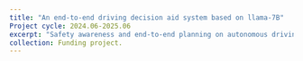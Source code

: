 ```yaml
---
title: "An end-to-end driving decision aid system based on llama-7B"
Project cycle: 2024.06-2025.06
excerpt: "Safety awareness and end-to-end planning on autonomous driving are realized through a large language model."
collection: Funding project.
---
```

